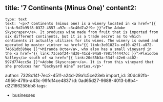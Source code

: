 title: '7 Continents (Minus One)'
content2:
  -
    type: text
    text: '<p>7 Continents (minus one) is a winery located in <a href="{{ link:5d2b95f8-0372-4557-a97c-c3c40d7a2f9e }}">The Adobe Skyscraper</a>. It produces wine made from fruit that is imported from six different continents, but it is a trade secret as to which continents it actually utilizes for its wines. The winery is owned and operated by master vintner <a href="{{ link:3e01027a-ed10-42f1-a872-74661db59bee }}">Miranda Octe</a>, who also has a small vineyard in the <a href="{{ link:73ce5f24-4d30-41cd-94a8-7981f44447cc }}">Pleiodon Valley</a> south of <a href="{{ link:20e35b3a-534f-42e6-a402-597d774ecc5a }}">Adobe Skyscraper</a>. It is from this vineyard that she produces her “Backyard Wine” series.</p>'
author: 7328c14f-7ec2-4511-a24d-29a1c5ce23eb
import_id: 30dc92fb-4956-479b-a43c-99fdf4ce4837
id: 0ad65d27-9688-4013-b8b4-d22186258bb8
tags:
  - businesses
